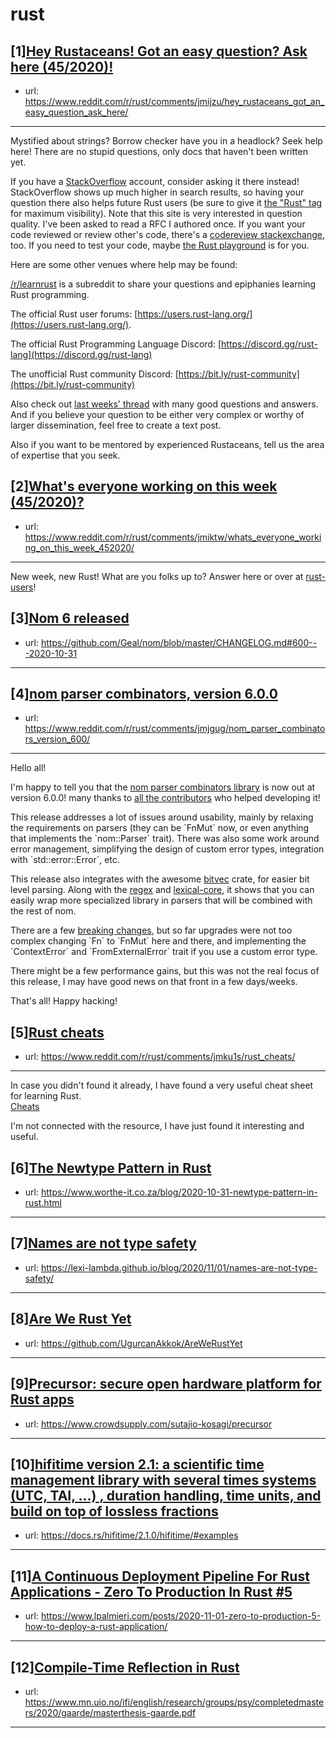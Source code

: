 # rust
## [1][Hey Rustaceans! Got an easy question? Ask here (45/2020)!](https://www.reddit.com/r/rust/comments/jmijzu/hey_rustaceans_got_an_easy_question_ask_here/)
- url: https://www.reddit.com/r/rust/comments/jmijzu/hey_rustaceans_got_an_easy_question_ask_here/
---
Mystified about strings? Borrow checker have you in a headlock? Seek help here! There are no stupid questions, only docs that haven't been written yet.

If you have a [StackOverflow](http://stackoverflow.com/) account, consider asking it there instead! StackOverflow shows up much higher in search results, so having your question there also helps future Rust users (be sure to give it [the "Rust" tag](http://stackoverflow.com/questions/tagged/rust) for maximum visibility). Note that this site is very interested in question quality. I've been asked to read a RFC I authored once. If you want your code reviewed or review other's code, there's a [codereview stackexchange](https://codereview.stackexchange.com/questions/tagged/rust), too. If you need to test your code, maybe [the Rust playground](https://play.rust-lang.org) is for you.

Here are some other venues where help may be found:

[/r/learnrust](https://www.reddit.com/r/learnrust) is a subreddit to share your questions and epiphanies learning Rust programming.

The official Rust user forums: [https://users.rust-lang.org/](https://users.rust-lang.org/).

The official Rust Programming Language Discord: [https://discord.gg/rust-lang](https://discord.gg/rust-lang)

The unofficial Rust community Discord: [https://bit.ly/rust-community](https://bit.ly/rust-community)

Also check out [last weeks' thread](https://reddit.com/r/rust/comments/ji8ukt/hey_rustaceans_got_an_easy_question_ask_here/) with many good questions and answers. And if you believe your question to be either very complex or worthy of larger dissemination, feel free to create a text post.

Also if you want to be mentored by experienced Rustaceans, tell us the area of expertise that you seek.
## [2][What's everyone working on this week (45/2020)?](https://www.reddit.com/r/rust/comments/jmiktw/whats_everyone_working_on_this_week_452020/)
- url: https://www.reddit.com/r/rust/comments/jmiktw/whats_everyone_working_on_this_week_452020/
---
New week, new Rust! What are you folks up to? Answer here or over at [rust-users](https://users.rust-lang.org/t/whats-everyone-working-on-this-week-45-2020/50962?u=llogiq)!
## [3][Nom 6 released](https://www.reddit.com/r/rust/comments/jmiyg8/nom_6_released/)
- url: https://github.com/Geal/nom/blob/master/CHANGELOG.md#600---2020-10-31
---

## [4][nom parser combinators, version 6.0.0](https://www.reddit.com/r/rust/comments/jmjgug/nom_parser_combinators_version_600/)
- url: https://www.reddit.com/r/rust/comments/jmjgug/nom_parser_combinators_version_600/
---
Hello all!  


I'm happy to tell you that the [nom parser combinators library](https://github.com/Geal/nom) is now out at version 6.0.0! many thanks to [all the contributors](https://github.com/Geal/nom/blob/master/CHANGELOG.md#thanks-1) who helped developing it!  


This release addresses a lot of issues around usability, mainly by relaxing the requirements on parsers (they can be \`FnMut\` now, or even anything that implements the \`nom::Parser\` trait). There was also some work around error management, simplifying the design of custom error types, integration with \`std::error::Error\`, etc.  


This release also integrates with the awesome [bitvec](https://crates.io/crates/bitvec) crate, for easier bit level parsing. Along with the [regex](https://crates.io/crates/regex) and [lexical-core](https://crates.io/crates/lexical-core), it shows that you can easily wrap more specialized library in parsers that will be combined with the rest of nom.  


There are a few [breaking changes](https://github.com/Geal/nom/blob/master/CHANGELOG.md#breaking-changes), but so far upgrades were not too complex changing \`Fn\` to \`FnMut\` here and there, and implementing the \`ContextError\` and \`FromExternalError\` trait if you use a custom error type.  


There might be a few performance gains, but this was not the real focus of this release, I may have good news on that front in a few days/weeks.  


That's all! Happy hacking!
## [5][Rust cheats](https://www.reddit.com/r/rust/comments/jmku1s/rust_cheats/)
- url: https://www.reddit.com/r/rust/comments/jmku1s/rust_cheats/
---
In case you didn't found it already, I have found a very useful cheat sheet for learning Rust.   
[Cheats](https://cheats.rs/)

I'm not connected with the resource, I have just found it interesting and useful.
## [6][The Newtype Pattern in Rust](https://www.reddit.com/r/rust/comments/jmkncv/the_newtype_pattern_in_rust/)
- url: https://www.worthe-it.co.za/blog/2020-10-31-newtype-pattern-in-rust.html
---

## [7][Names are not type safety](https://www.reddit.com/r/rust/comments/jmi0lo/names_are_not_type_safety/)
- url: https://lexi-lambda.github.io/blog/2020/11/01/names-are-not-type-safety/
---

## [8][Are We Rust Yet](https://www.reddit.com/r/rust/comments/jm6v0o/are_we_rust_yet/)
- url: https://github.com/UgurcanAkkok/AreWeRustYet
---

## [9][Precursor: secure open hardware platform for Rust apps](https://www.reddit.com/r/rust/comments/jmh4rv/precursor_secure_open_hardware_platform_for_rust/)
- url: https://www.crowdsupply.com/sutajio-kosagi/precursor
---

## [10][hifitime version 2.1: a scientific time management library with several times systems (UTC, TAI, ...) , duration handling, time units, and build on top of lossless fractions](https://www.reddit.com/r/rust/comments/jmj1nz/hifitime_version_21_a_scientific_time_management/)
- url: https://docs.rs/hifitime/2.1.0/hifitime/#examples
---

## [11][A Continuous Deployment Pipeline For Rust Applications - Zero To Production In Rust #5](https://www.reddit.com/r/rust/comments/jmbxbv/a_continuous_deployment_pipeline_for_rust/)
- url: https://www.lpalmieri.com/posts/2020-11-01-zero-to-production-5-how-to-deploy-a-rust-application/
---

## [12][Compile-Time Reflection in Rust](https://www.reddit.com/r/rust/comments/jm1h2x/compiletime_reflection_in_rust/)
- url: https://www.mn.uio.no/ifi/english/research/groups/psy/completedmasters/2020/gaarde/masterthesis-gaarde.pdf
---

